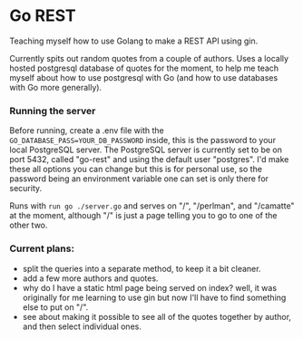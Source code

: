 # Go REST

Teaching myself how to use Golang to make a REST API using gin.

Currently spits out random quotes from a couple of authors. Uses a locally hosted postgresql database of quotes for the moment, to help me teach myself about how to use postgresql with Go (and how to use databases with Go more generally).

### Running the server

Before running, create a .env file with the ```GO_DATABASE_PASS=YOUR_DB_PASSWORD``` inside, this is the password to your local PostgreSQL server. The PostgreSQL server is currently set to be on port 5432, called "go-rest" and using the default user "postgres". I'd make these all options you can change but this is for personal use, so the password being an environment variable one can set is only there for security.

Runs with ```run go ./server.go``` and serves on "/", "/perlman", and "/camatte" at the moment, although "/" is just a page telling you to go to one of the other two.


### Current plans: 
  - split the queries into a separate method, to keep it a bit cleaner.
  - add a few more authors and quotes.
  - why do I have a static html page being served on index? well, it was originally for me learning to use gin but now I'll have to find something else to put on "/".
  - see about making it possible to see all of the quotes together by author, and then select individual ones.
